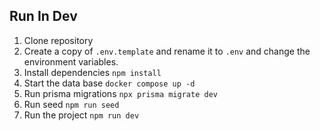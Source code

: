 
## Run In Dev

1. Clone repository
2. Create a copy of ```.env.template``` and rename it to ```.env``` and change the environment variables.
3. Install dependencies ```npm install```
4. Start the data base ```docker compose up -d```
5. Run prisma migrations ```npx prisma migrate dev```
6. Run seed ```npm run seed```
5. Run the project ```npm run dev```